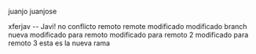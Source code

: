 juanjo juanjose

xferjav -- Javi!
no conflicto remoto
remote
modificado
modificado branch nueva
modificado para remoto
modificado para remoto 2
modificado para remoto 3
esta es la nueva rama
